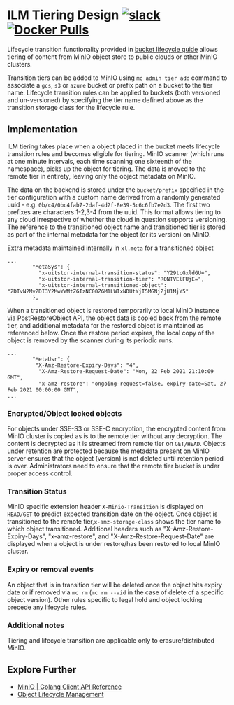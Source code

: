 # ILM Tiering Design [![slack](https://slack.min.io/slack?type=svg)](https://slack.min.io) [![Docker Pulls](https://img.shields.io/docker/pulls/uitstor/uitstor.svg?maxAge=604800)](https://hub.docker.com/r/uitstor/uitstor/)

Lifecycle transition functionality provided in [bucket lifecycle guide](https://github.com/uitstor/uitstor/master/docs/bucket/lifecycle/README.md) allows tiering of content from MinIO object store to public clouds or other MinIO clusters.

Transition tiers can be added to MinIO using `mc admin tier add` command to associate a `gcs`, `s3` or `azure` bucket or prefix path on a bucket to the tier name.
Lifecycle transition rules can be applied to buckets (both versioned and un-versioned) by specifying the tier name defined above as the transition storage class for the lifecycle rule.

## Implementation

ILM tiering takes place when a object placed in the bucket meets lifecycle transition rules and becomes eligible for tiering. MinIO scanner (which runs at one minute intervals, each time scanning one sixteenth of the namespace), picks up the object for tiering. The data is moved to the remote tier in entirety, leaving only the object metadata on MinIO.

The data on the backend is stored under the `bucket/prefix` specified in the tier configuration with a custom name derived from a randomly generated uuid - e.g. `0b/c4/0bc4fab7-2daf-4d2f-8e39-5c6c6fb7e2d3`. The first two prefixes are characters 1-2,3-4 from the uuid. This format allows tiering to any cloud irrespective of whether the cloud in question supports versioning. The reference to the transitioned object name and transitioned tier is stored as part of the internal metadata for the object (or its version) on MinIO.

Extra metadata maintained internally in `xl.meta` for a transitioned object

```
...
        "MetaSys": {
          "x-uitstor-internal-transition-status": "Y29tcGxldGU=",
          "x-uitstor-internal-transition-tier": "R0NTVElFUjE=",
          "x-uitstor-internal-transitioned-object": "ZDIvN2MvZDI3Y2MwYWMtZGIzNC00ZGM1LWIxNDUtYjI5MGNjZjU1MjY5"
        },
```

When a transitioned object is restored temporarily to local MinIO instance via PostRestoreObject API, the object data is copied back from the remote tier, and additional metadata for the restored object is maintained as referenced below. Once the restore period expires, the local copy of the object is removed by the scanner during its periodic runs.

```
...
        "MetaUsr": {
         "X-Amz-Restore-Expiry-Days": "4",
          "X-Amz-Restore-Request-Date": "Mon, 22 Feb 2021 21:10:09 GMT",
          "x-amz-restore": "ongoing-request=false, expiry-date=Sat, 27 Feb 2021 00:00:00 GMT",
...
```

### Encrypted/Object locked objects

For objects under SSE-S3 or SSE-C encryption, the encrypted content from MinIO cluster is copied as is to the remote tier without any decryption. The content is decrypted as it is streamed from remote tier on `GET/HEAD`. Objects under retention are protected because the metadata present on MinIO server ensures that the object (version) is not deleted until retention period is over. Administrators need to ensure that the remote tier bucket is under proper access control.

### Transition Status

MinIO specific extension header `X-Minio-Transition` is displayed on `HEAD/GET` to predict expected transition date on the object. Once object is transitioned to the remote tier,`x-amz-storage-class` shows the tier name to which object transitioned. Additional headers such as "X-Amz-Restore-Expiry-Days", "x-amz-restore", and "X-Amz-Restore-Request-Date" are displayed when a object is under restore/has been restored to local MinIO cluster.

### Expiry or removal events

An object that is in transition tier will be deleted once the object hits expiry date or if removed via `mc rm` (`mc rm --vid` in the case of delete of a specific object version). Other rules specific to legal hold and object locking precede any lifecycle rules.

### Additional notes

Tiering and lifecycle transition are applicable only to erasure/distributed MinIO.

## Explore Further

- [MinIO | Golang Client API Reference](https://docs.min.io/docs/golang-client-api-reference.html#SetBucketLifecycle)
- [Object Lifecycle Management](https://docs.aws.amazon.com/AmazonS3/latest/dev/object-lifecycle-mgmt.html)
